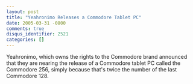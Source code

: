 ```yaml
---
layout: post
title: "Yeahronimo Releases a Commodore Tablet PC"
date: 2005-03-31 -0800
comments: true
disqus_identifier: 2521
categories: []
---
```

Yeahronimo, which owns the rights to the Commodore brand announced that
they are nearing the release of a Commodore tablet PC called the
Commodore 256, simply because that's twice the number of the last
Commodore 128.

